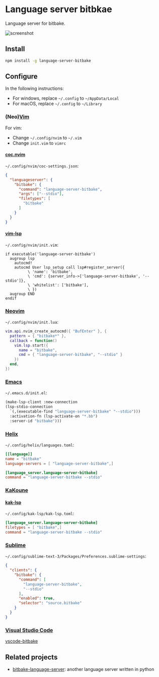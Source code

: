 # Language server bitbkae

Language server for bitbake.

![screenshot](https://github.com/yoctoproject/vscode-bitbake/assets/32936898/82e16428-e5fb-4e37-a2fa-b56c00cc4f4c)

## Install

```sh
npm install -g language-server-bitbake
```

## Configure

In the following instructions:

- For windows, replace `~/.config` to `~/AppData/Local`
- For macOS, replace `~/.config` to `~/Library`

### (Neo)[Vim](https://www.vim.org)

For vim:

- Change `~/.config/nvim` to `~/.vim`
- Change `init.vim` to `vimrc`

#### [coc.nvim](https://github.com/neoclide/coc.nvim)

`~/.config/nvim/coc-settings.json`:

```json
{
  "languageserver": {
    "bitbake": {
      "command": "language-server-bitbake",
      "args": ["--stdio"],
      "filetypes": [
        "bitbake"
      ]
    }
  }
}
```

#### [vim-lsp](https://github.com/prabirshrestha/vim-lsp)

`~/.config/nvim/init.vim`:

```vim
if executable('language-server-bitbake')
  augroup lsp
    autocmd!
    autocmd User lsp_setup call lsp#register_server({
          \ 'name': 'bitbake',
          \ 'cmd': {server_info->['language-server-bitbake', '--stdio']},
          \ 'whitelist': ['bitbake'],
          \ })
  augroup END
endif
```

### [Neovim](https://neovim.io)

`~/.config/nvim/init.lua`:

```lua
vim.api.nvim_create_autocmd({ "BufEnter" }, {
  pattern = { "bitbake*" },
  callback = function()
    vim.lsp.start({
      name = "bitbake",
      cmd = { "language-server-bitbake", "--stdio" }
    })
  end,
})
```

### [Emacs](https://www.gnu.org/software/emacs)

`~/.emacs.d/init.el`:

```lisp
(make-lsp-client :new-connection
(lsp-stdio-connection
  `(,(executable-find "language-server-bitbake" "--stdio")))
  :activation-fn (lsp-activate-on "*.bb")
  :server-id "bitbake")))
```

### [Helix](https://helix-editor.com/)

`~/.config/helix/languages.toml`:

```toml
[[language]]
name = "bitbake"
language-servers = [ "language-server-bitbake",]

[language_server.language-server-bitbake]
command = "language-server-bitbake --stdio"
```

### [KaKoune](https://kakoune.org/)

#### [kak-lsp](https://github.com/kak-lsp/kak-lsp)

`~/.config/kak-lsp/kak-lsp.toml`:

```toml
[language_server.language-server-bitbake]
filetypes = [ "bitbake",]
command = "language-server-bitbake --stdio"
```

### [Sublime](https://www.sublimetext.com)

`~/.config/sublime-text-3/Packages/Preferences.sublime-settings`:

```json
{
  "clients": {
    "bitbake": {
      "command": [
        "language-server-bitbake",
        "--stdio"
      ],
      "enabled": true,
      "selector": "source.bitbake"
    }
  }
}
```

### [Visual Studio Code](https://code.visualstudio.com/)

[vscode-bitbake](https://github.com/yoctoproject/vscode-bitbake)

## Related projects

- [bitbake-language-server](https://github.com/Freed-Wu/bitbake-language-server/):
  another language server written in python
